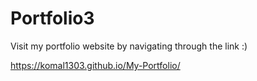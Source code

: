 # Portfolio3

Visit my portfolio website by navigating through the link :)

https://komal1303.github.io/My-Portfolio/
